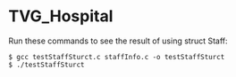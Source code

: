 # TVG_Hospital

Run these commands to see the result of using struct Staff:
```
$ gcc testStaffSturct.c staffInfo.c -o testStaffSturct
$ ./testStaffSturct
```
